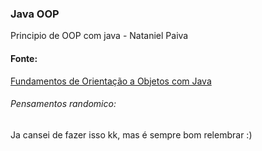 ### Java OOP
Principio de OOP com java - Nataniel Paiva


#### Fonte:
[Fundamentos de Orientação a Objetos com Java](https://www.youtube.com/watch?v=x7w-SUSS9bw&list=PLxuFqIk29JL25N6PMMCAyRRx7elYsDbsB&index=4)





###### Pensamentos randomico:
Ja cansei de fazer isso kk, mas é sempre bom relembrar :)